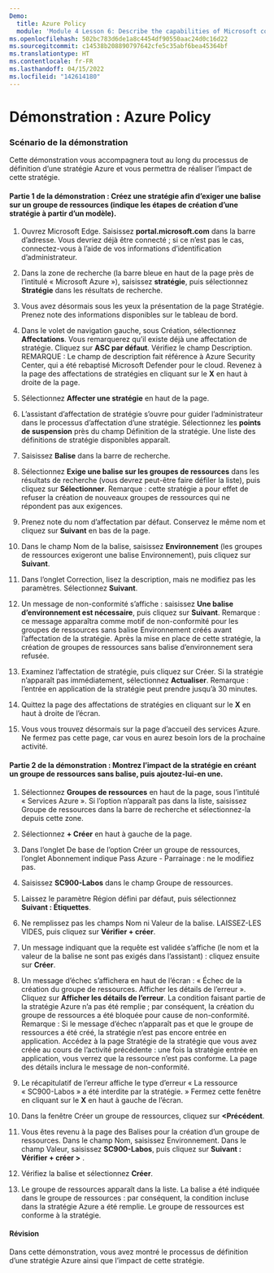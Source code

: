 ```yaml
---
Demo:
  title: Azure Policy
  module: 'Module 4 Lesson 6: Describe the capabilities of Microsoft compliance solutions: Describe Azure Policy'
ms.openlocfilehash: 502bc783d6de1a8c4454df90550aac24d0c16d22
ms.sourcegitcommit: c14538b208890797642cfe5c35abf6bea45364bf
ms.translationtype: HT
ms.contentlocale: fr-FR
ms.lasthandoff: 04/15/2022
ms.locfileid: "142614180"
---
```

# <a name="demo-azure-policy"></a>Démonstration : Azure Policy

### <a name="demo-scenario"></a>Scénario de la démonstration
Cette démonstration vous accompagnera tout au long du processus de définition d’une stratégie Azure et vous permettra de réaliser l’impact de cette stratégie.

#### <a name="demo-part-1-create-a-policy-to-require-a-tag-on-a-resource-group-shows-steps-to-create-a-policy-from-a-template"></a>Partie 1 de la démonstration : Créez une stratégie afin d’exiger une balise sur un groupe de ressources (indique les étapes de création d’une stratégie à partir d’un modèle).

1. Ouvrez Microsoft Edge. Saisissez **portal.microsoft.com** dans la barre d’adresse.  Vous devriez déjà être connecté ; si ce n’est pas le cas, connectez-vous à l’aide de vos informations d’identification d’administrateur.

1. Dans la zone de recherche (la barre bleue en haut de la page près de l’intitulé « Microsoft Azure »), saisissez **stratégie**, puis sélectionnez **Stratégie** dans les résultats de recherche.

1. Vous avez désormais sous les yeux la présentation de la page Stratégie. Prenez note des informations disponibles sur le tableau de bord.

1. Dans le volet de navigation gauche, sous Création, sélectionnez **Affectations**.  Vous remarquerez qu’il existe déjà une affectation de stratégie. Cliquez sur **ASC par défaut**.  Vérifiez le champ Description. REMARQUE : Le champ de description fait référence à Azure Security Center, qui a été rebaptisé Microsoft Defender pour le cloud.  Revenez à la page des affectations de stratégies en cliquant sur le **X** en haut à droite de la page.

1. Sélectionnez **Affecter une stratégie** en haut de la page.

1. L’assistant d’affectation de stratégie s’ouvre pour guider l’administrateur dans le processus d’affectation d’une stratégie.  Sélectionnez les **points de suspension** près du champ Définition de la stratégie.  Une liste des définitions de stratégie disponibles apparaît.  

1. Saisissez **Balise** dans la barre de recherche.

1. Sélectionnez **Exige une balise sur les groupes de ressources** dans les résultats de recherche (vous devrez peut-être faire défiler la liste), puis cliquez sur **Sélectionner**.  Remarque : cette stratégie a pour effet de refuser la création de nouveaux groupes de ressources qui ne répondent pas aux exigences.  

1. Prenez note du nom d’affectation par défaut.  Conservez le même nom et cliquez sur **Suivant** en bas de la page.

1. Dans le champ Nom de la balise, saisissez **Environnement** (les groupes de ressources exigeront une balise Environnement), puis cliquez sur **Suivant**.  

1. Dans l’onglet Correction, lisez la description, mais ne modifiez pas les paramètres. Sélectionnez **Suivant**.

1. Un message de non-conformité s’affiche : saisissez **Une balise d’environnement est nécessaire**, puis cliquez sur **Suivant**. Remarque : ce message apparaîtra comme motif de non-conformité pour les groupes de ressources sans balise Environnement créés avant l’affectation de la stratégie.  Après la mise en place de cette stratégie, la création de groupes de ressources sans balise d’environnement sera refusée.

1. Examinez l’affectation de stratégie, puis cliquez sur Créer.  Si la stratégie n’apparaît pas immédiatement, sélectionnez **Actualiser**. Remarque : l’entrée en application de la stratégie peut prendre jusqu’à 30 minutes.

1. Quittez la page des affectations de stratégies en cliquant sur le **X** en haut à droite de l’écran.

1. Vous vous trouvez désormais sur la page d’accueil des services Azure.  Ne fermez pas cette page, car vous en aurez besoin lors de la prochaine activité.

#### <a name="demo-part-2--show-the-impact-of-the-policy-by-creating-a-resource-group-without-a-tag-then-fix-it-to-have-a-tag"></a>Partie 2 de la démonstration :  Montrez l’impact de la stratégie en créant un groupe de ressources sans balise, puis ajoutez-lui-en une.

1. Sélectionnez **Groupes de ressources** en haut de la page, sous l’intitulé « Services Azure ». Si l’option n’apparaît pas dans la liste, saisissez Groupe de ressources dans la barre de recherche et sélectionnez-la depuis cette zone.

1. Sélectionnez **+ Créer** en haut à gauche de la page.

1. Dans l’onglet De base de l’option Créer un groupe de ressources, l’onglet Abonnement indique Pass Azure - Parrainage : ne le modifiez pas.

1. Saisissez **SC900-Labos** dans le champ Groupe de ressources.

1. Laissez le paramètre Région défini par défaut, puis sélectionnez **Suivant : Étiquettes**.

1. Ne remplissez pas les champs Nom ni Valeur de la balise.  LAISSEZ-LES VIDES, puis cliquez sur **Vérifier + créer**.

1. Un message indiquant que la requête est validée s’affiche (le nom et la valeur de la balise ne sont pas exigés dans l’assistant) : cliquez ensuite sur **Créer**.

1. Un message d’échec s’affichera en haut de l’écran : « Échec de la création du groupe de ressources. Afficher les détails de l’erreur ».  Cliquez sur **Afficher les détails de l’erreur**. La condition faisant partie de la stratégie Azure n’a pas été remplie ; par conséquent, la création du groupe de ressources a été bloquée pour cause de non-conformité. Remarque : Si le message d’échec n’apparaît pas et que le groupe de ressources a été créé, la stratégie n’est pas encore entrée en application.  Accédez à la page Stratégie de la stratégie que vous avez créée au cours de l’activité précédente : une fois la stratégie entrée en application, vous verrez que la ressource n’est pas conforme.  La page des détails inclura le message de non-conformité.

1. Le récapitulatif de l’erreur affiche le type d’erreur « La ressource « SC900-Labos » a été interdite par la stratégie. »  Fermez cette fenêtre en cliquant sur le **X** en haut à gauche de l’écran.

1. Dans la fenêtre Créer un groupe de ressources, cliquez sur **<Précédent**.

1. Vous êtes revenu à la page des Balises pour la création d’un groupe de ressources.  Dans le champ Nom, saisissez Environnement. Dans le champ Valeur, saisissez **SC900-Labos**, puis cliquez sur **Suivant : Vérifier + créer >** .

1. Vérifiez la balise et sélectionnez **Créer**.

1. Le groupe de ressources apparaît dans la liste.  La balise a été indiquée dans le groupe de ressources : par conséquent, la condition incluse dans la stratégie Azure a été remplie.  Le groupe de ressources est conforme à la stratégie.

#### <a name="review"></a>Révision

Dans cette démonstration, vous avez montré le processus de définition d’une stratégie Azure ainsi que l’impact de cette stratégie.

